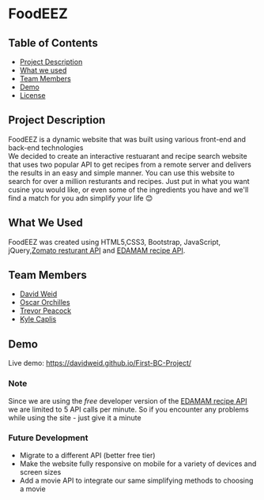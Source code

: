 # FoodEEZ
## Table of Contents
- [Project Description](#desc)
- [What we used](#tech)
- [Team Members](#team-members)
- [Demo](#demo)
- [License](#license)
## <a name="dec"></a> Project Description
FoodEEZ is a dynamic website that was built using various front-end and back-end technologies  
We decided to create an interactive restuarant and recipe search website that uses two popular API to get recipes from a remote server and delivers the results in an easy and simple manner.
You can use this website to search for over a million resturants and recipes. Just put in what you want cusine you would like, or even some of the ingredients you have and we'll find a match for you adn simplify your life 😊️
## <a name="tech"></a>What We Used
FoodEEZ was created using HTML5,CSS3, Bootstrap, JavaScript, jQuery,[Zomato resturant API](https://www.zomato.com/) and [EDAMAM recipe API](https://www.edamam.com/).
## <a name="team-members"></a>Team Members
- [David Weid](https://github.com/DavidWeid)
- [Oscar Orchilles](https://github.com/oscro)
- [Trevor Peacock](https://github.com/TrevPea97)
- [Kyle Caplis](https://github.com/Kcaplis87)
## <a name="demo"></a>Demo
Live demo: https://davidweid.github.io/First-BC-Project/
### Note
Since we are using the _free_ developer version of the [EDAMAM recipe API](https://www.edamam.com/) we are limited to 5 API calls per minute.
So if you encounter any problems while using the site - just give it a minute
### <a name="fDev"></a>Future Development
- Migrate to a different API (better free tier)
- Make the website fully responsive on mobile for a variety of devices and screen sizes
- Add a movie API to integrate our same simplifying methods to choosing a movie
